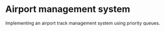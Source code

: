 # Airport management system

Implementing an airport track management system using priority queues.
